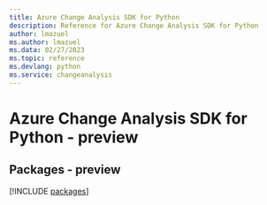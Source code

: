 ```yaml
---
title: Azure Change Analysis SDK for Python
description: Reference for Azure Change Analysis SDK for Python
author: lmazuel
ms.author: lmazuel
ms.data: 02/27/2023
ms.topic: reference
ms.devlang: python
ms.service: changeanalysis
---
```

# Azure Change Analysis SDK for Python - preview
## Packages - preview
[!INCLUDE [packages](change-analysis-index.md)]